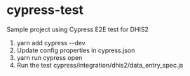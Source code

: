 # cypress-test
Sample project using Cypress E2E test for DHIS2

1. yarn add cypress --dev
2. Update config properties in cypress.json
3. yarn run cypress open
4. Run the test cypress/integration/dhis2/data_entry_spec.js
